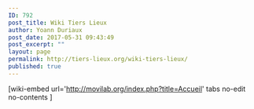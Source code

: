```yaml
---
ID: 792
post_title: Wiki Tiers Lieux
author: Yoann Duriaux
post_date: 2017-05-31 09:43:49
post_excerpt: ""
layout: page
permalink: http://tiers-lieux.org/wiki-tiers-lieux/
published: true
---
```

[wiki-embed url='http://movilab.org/index.php?title=Accueil' tabs no-edit no-contents ]